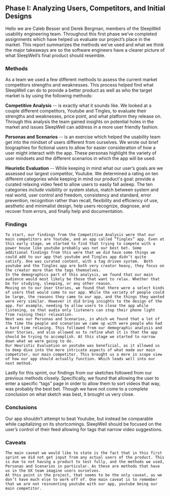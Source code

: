## Phase I: Analyzing Users, Competitors, and Initial Designs
Hello we are Caleb Besser and Derek Bergman, members of the SleepWell usability engineering team. Throughout this first phase we’ve completed assignments which have helped us evaluate our project’s place in the market. This report summarizes the methods we’ve used and what we think the major takeaways are so the software engineers have a clearer picture of what SleepWell’s final product should resemble. 
### Methods
  As a team we used a few different methods to assess the current market competitors strengths and weaknesses. This process helped find what SleepWell can do to provide a better product as well as who the target market is by using the following methods: 
  
**Competitive Analysis** -- is exactly what it sounds like. We looked at a couple different competitors, Youtube and Tingles, to evaluate their strengths and weaknesses, price point, and what platform they release on. Through this analysis the team gained insights on potential holes in the market and issues SleepWell can address in a more user friendly fashion. 

**Personas and Scenarios** -- is an exercise which helped the usability team get into the mindset of users different from ourselves. We wrote out brief biographies for fictional users to allow for easier consideration of how a user might interact with the app. These personas highlight the variety of user mindsets and the different scenarios in which the app will be used.  

**Heuristic Evaluation** -- While keeping in mind what our user’s goals are we assessed our largest competitor, Youtube. We determined a rating on ten different categories while keeping in mind our product's goal: provide a curated relaxing video feed to allow users to easily fall asleep. The ten categories include visibility or system status, match between system and real world, user control and freedom, consistency and standard, error prevention, recognition rather than recall, flexibility and efficiency of use, aesthetic and minimalist design, help users recognize, diagnose, and recover from errors, and finally help and documentation. 


### Findings 
	To start, our findings from the Competitive Analysis were that our main competitors are Youtube, and an app called “Tingles” app. Even at this early stage, we started to find that trying to compete with a power house like youtube probably was not our best bet. Some additional findings from this were that we did have some things we could add to our app that youtube and Tingles app didn’t quite satisfy. One was curated content, with a tag driven system.  Both youtube and the Tingles app are both very creator heavy, they focus on the creator more than the tags themselves. 
	In the demographics part of this analysis, we found that our main audience would most likely be those that want to relax. Whether that be for studying, sleeping, or any other reason.
	Moving on to our User Stories, we found that there were a select kinds of users that would come to our app. While the variety of people could be large, the reasons they came to our app, and the things they wanted were very similar. However it did bring insights to the design of the app. For example, needing to allow users to close the app while listening, so that audio only listeners can stop their phone light from ruining their relaxation.
	Next was our Personas and Scenarios, in which we found that a lot of the time the people and scenarios we came up with were people who had a hard time relaxing. This followed from our demographic analysis and User Stories, and also allowed us to refine what it is that the app should be trying to accomplish. At this stage we started to narrow down what we were going to do.
	Our Heuristic Evaluation on youtube was beneficial, as it allowed us to deep dive into the more intricate aspects of what made our main competitor, our main competitor. This brought us a more in scope view of how our app should actually function. Which leads well into our next method.
Lastly for this sprint, our findings from our sketches followed from our previous methods closely. Specifically, we found that allowing the user to enter a specific “tags” page in order to allow them to sort videos that way, was probably the best bet. Though we have not come to a complete conclusion on what sketch was best, it brought us very close.

### Conclusions
Our app shouldn’t attempt to beat Youtube, but instead be comparable while capitalizing on its shortcomings. SleepWell should be focused on the user’s control of their feed allowing for tags that narrow video suggestions. 	

### Caveats
	The main caveat we would like to state is the fact that in this first sprint we did not get input from any actual users of the product. This is due to not having a product to test fully, and the methods we used, Personas and Scenarios in particular. As these are methods that have us in the UX team imagine users ourselves.
	At this point in the project, that seems to be the only caveat, as we don’t have much else to work off of. One main caveat is to remember that we are not reinventing youtube with our app, youtube being our main competitor.
	





